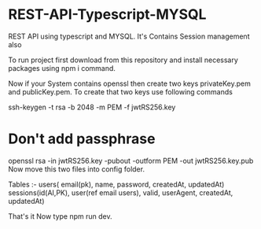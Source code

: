 # REST-API-Typescript-MYSQL
REST API using typescript and MYSQL. It's Contains Session management also


To run project first download from this repository and install necessary packages using npm i command.

Now if your System contains openssl then create two keys privateKey.pem and publicKey.pem. 
To create that two keys use following commands


ssh-keygen -t rsa -b 2048 -m PEM -f jwtRS256.key
# Don't add passphrase
openssl rsa -in jwtRS256.key -pubout -outform PEM -out jwtRS256.key.pub
Now move this two files into config folder.

Tables :- 
users( email(pk), name, password, createdAt, updatedAt)
sessions(id(AI,PK), user(ref email users), valid, userAgent, createdAt, updatedAt)


That's it Now type npm run dev.
